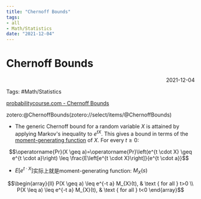 ```yaml
---
title: "Chernoff Bounds"
tags:
- all
- Math/Statistics
date: "2021-12-04"
---
```

# Chernoff Bounds

<div align="right"> 2021-12-04</div>

Tags: #Math/Statistics 

[probabilitycourse.com - Chernoff Bounds](https://www.probabilitycourse.com/chapter6/6_2_3_chernoff_bounds.php)

zotero:@ChernoffBounds(zotero://select/items/@ChernoffBounds)


- The generic Chernoff bound for a random variable $X$ is attained by applying Markov's inequality to $e^{tX}$. This gives a bound in terms of the [moment-generating function](https://en.wikipedia.org/wiki/Moment-generating_function "Moment-generating function") of $X$. For every $t ≥ 0$:

$$\operatorname{Pr}(X \geq a)=\operatorname{Pr}\left(e^{t \cdot X} \geq e^{t \cdot a}\right) \leq \frac{E\left[e^{t \cdot X}\right]}{e^{t \cdot a}}$$

- $E\left[e^{t \cdot X}\right]$实际上就是moment-generating function: $M_{X}(s)$

$$\begin{array}{ll}
P(X \geq a) \leq e^{-t a} M_{X}(t), & \text { for all } t>0 \\
P(X \leq a) \leq e^{-t a} M_{X}(t), & \text { for all } t<0
\end{array}$$
